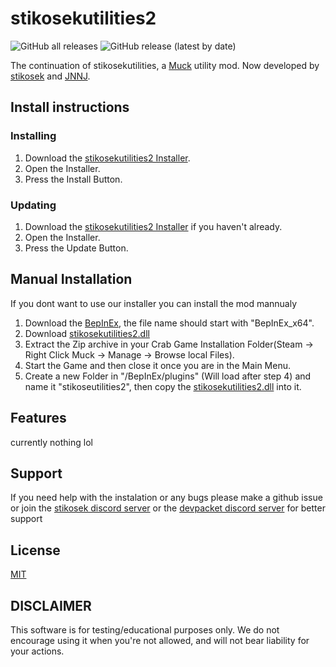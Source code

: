# stikosekutilities2

![GitHub all releases](https://img.shields.io/github/downloads/Dev-Packet/stikosekutilities2/total?color=%23FF8C00&style=flat-square) 
![GitHub release (latest by date)](https://img.shields.io/github/v/release/Dev-Packet/stikosekutilities2?style=flat-square)

The continuation of stikosekutilities, a [Muck](https://store.steampowered.com/app/1625450/Muck/) utility mod.
Now developed by [stikosek](https://www.github.com/stikosek) and [JNNJ](https://www.github.com/CodeName-Anti).

## Install instructions
### Installing
 1. Download the [stikosekutilities2 Installer](https://github.com/Dev-Packet/stikosekutilities2-installer/releases/latest/download/stikosekutilities2_Installer.exe).
 2. Open the Installer.
 3. Press the Install Button.

### Updating
1. Download the [stikosekutilities2 Installer](https://github.com/Dev-Packet/stikosekutilities2-installer/releases/latest/download/stikosekutilities2_Installer.exe) if you haven't already.
 2. Open the Installer.
 3. Press the Update Button.


## Manual Installation
If you dont want to use our installer you can install the mod mannualy

 1. Download the [BepInEx](https://github.com/BepInEx/BepInEx/releases), the file name should start with "BepInEx_x64".
 2. Download [stikosekutilities2.dll](https://github.com/Dev-Packet/stikosekutilities2/releases/latest/download/stikosekutilities2.dll)
 3. Extract the Zip archive in your Crab Game Installation Folder(Steam -> Right Click Muck -> Manage -> Browse local Files).
 4. Start the Game and then close it once you are in the Main Menu.
 5. Create a new Folder in "/BepInEx/plugins" (Will load after step 4) and name it "stikoseutilities2", then copy the [stikosekutilities2.dll](https://github.com/Dev-Packet/stikosekutilities2/releases/latest/download/stikosekutilities2.dll) into it.

## Features
currently nothing lol

## Support
If you need help with the instalation or any bugs please make a github issue or join the [stikosek discord server](https://discord.gg/dzXxU7jwGt) or the [devpacket discord server](https://discord.gg/dzXxU7jwGt) for better support 

## License
[MIT](https://opensource.org/licenses/MIT)

## DISCLAIMER
This software is for testing/educational purposes only. We do not encourage using it when you're not allowed, and will not bear liability for your actions.
